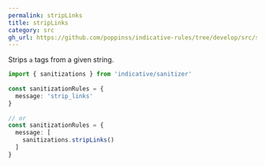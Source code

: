```yaml
---
permalink: stripLinks
title: stripLinks
category: src
gh_url: https://github.com/poppinss/indicative-rules/tree/develop/src/sanitizations/stripLinks.ts
---
```


Strips `a` tags from a given string.
 
```ts
import { sanitizations } from 'indicative/sanitizer'
 
const sanitizationRules = {
  message: 'strip_links'
}
 
// or
const sanitizationRules = {
  message: [
    sanitizations.stripLinks()
  ]
}
```